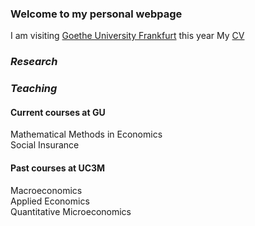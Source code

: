 ### Welcome to my personal webpage
I am visiting [Goethe University Frankfurt](http://www.uni-frankfurt.de) this year
My [CV](ilianareggio/ilianareggio.github.io/CV.pdf)

### **_Research_**


### **_Teaching_**
#### Current courses at GU  
Mathematical Methods in Economics  
Social Insurance  

#### Past courses at UC3M  
Macroeconomics  
Applied Economics  
Quantitative Microeconomics
